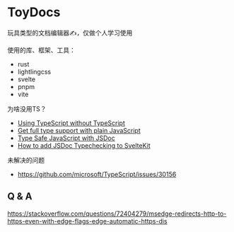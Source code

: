 # ToyDocs

玩具类型的文档编辑器✍️，仅做个人学习使用

使用的库、框架、工具：
- rust
- lightlingcss
- svelte
- pnpm
- vite


为啥没用TS？
- [Using TypeScript without TypeScript](https://puruvj.dev/blog/get-to-know-typescript--using-typescript-without-typescript#Using-TypeScript-in-JavaScript-files)
- [Get full type support with plain JavaScript](https://www.pausly.app/blog/full-type-support-with-plain-javascript)
- [Type Safe JavaScript with JSDoc](https://medium.com/@trukrs/type-safe-javascript-with-jsdoc-7a2a63209b76)
- [How to add JSDoc Typechecking to SvelteKit](https://www.swyx.io/jsdoc-swyxkit)

未解决的问题
- https://github.com/microsoft/TypeScript/issues/30156

## Q & A

https://stackoverflow.com/questions/72404279/msedge-redirects-http-to-https-even-with-edge-flags-edge-automatic-https-dis

